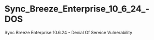 # Sync_Breeze_Enterprise_10_6_24_-DOS
Sync Breeze Enterprise 10.6.24 - Denial Of Service Vulnerability
